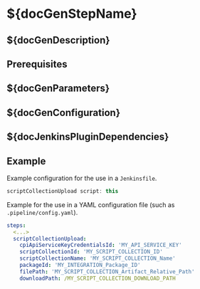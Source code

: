 # ${docGenStepName}

## ${docGenDescription}

## Prerequisites

## ${docGenParameters}

## ${docGenConfiguration}

## ${docJenkinsPluginDependencies}

## Example

Example configuration for the use in a `Jenkinsfile`.

```groovy
scriptCollectionUpload script: this
```

Example for the use in a YAML configuration file (such as `.pipeline/config.yaml`).

```yaml
steps:
  <...>
  scriptCollectionUpload:
    cpiApiServiceKeyCredentialsId: 'MY_API_SERVICE_KEY'
    scriptCollectionId: 'MY_SCRIPT_COLLECTION_ID'
    scriptCollectionName: 'MY_SCRIPT_COLLECTION_Name'
    packageId: 'MY_INTEGRATION_Package_ID'
    filePath: 'MY_SCRIPT_COLLECTION_Artifact_Relative_Path'
    downloadPath: /MY_SCRIPT_COLLECTION_DOWNLOAD_PATH
```
